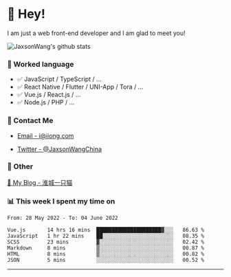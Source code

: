 # 👋 Hey!

I am just a web front-end developer and I am glad to meet you!

![JaxsonWang's github stats](https://github-readme-stats.vercel.app/api?username=JaxsonWang&&show_icons=true&&title_color=1abc9c&&icon_color=1abc9c)


### 📝 Worked language

- ✅ JavaScript / TypeScript / ...
- ✅ React Native / Flutter / UNI-App / Tora / ...
- ✅ Vue.js / React.js / ...
- ✅ Node.js / PHP / ...

### 📮 Contact Me

- [Email - i@iiong.com](mailto:i@iiong.com)

- [Twitter - @JaxsonWangChina](https://twitter.com/JaxsonWangChina)

### 🤪 Other

[📌 My Blog - 淮城一只猫](https://iiong.com)

### 📊 This week I spent my time on

<!--START_SECTION:waka-->

```text
From: 28 May 2022 - To: 04 June 2022

Vue.js       14 hrs 16 mins  █████████████████████▓░░░   86.63 %
JavaScript   1 hr 22 mins    ██░░░░░░░░░░░░░░░░░░░░░░░   08.35 %
SCSS         23 mins         ▓░░░░░░░░░░░░░░░░░░░░░░░░   02.42 %
Markdown     8 mins          ▒░░░░░░░░░░░░░░░░░░░░░░░░   00.87 %
HTML         8 mins          ▒░░░░░░░░░░░░░░░░░░░░░░░░   00.82 %
JSON         5 mins          ░░░░░░░░░░░░░░░░░░░░░░░░░   00.52 %
```

<!--END_SECTION:waka-->

---
